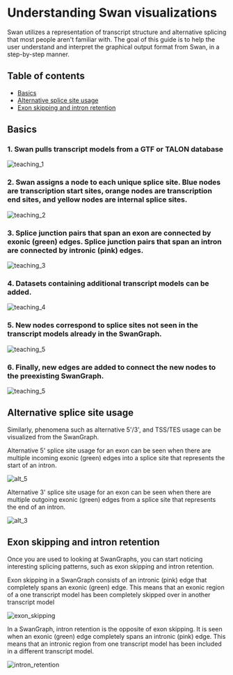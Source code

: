 # Understanding Swan visualizations

Swan utilizes a representation of transcript structure and alternative splicing that most people aren't familiar with. The goal of this guide is to help the user understand and interpret the graphical output format from Swan, in a step-by-step manner.

## Table of contents

* [Basics](understanding_swan_vis.md#basics)
* [Alternative splice site usage](understanding_swan_vis.md#alternative-splice-site-usage)
* [Exon skipping and intron retention](understanding_swan_vis.md#exon-skipping-and-intron-retention)

## Basics

### 1. Swan pulls transcript models from a GTF or TALON database

![teaching\_1](../.gitbook/assets/teaching_1.png)

### 2. Swan assigns a node to each unique splice site. Blue nodes are transcription start sites, orange nodes are transcription end sites, and yellow nodes are internal splice sites.

![teaching\_2](../.gitbook/assets/teaching_3.png)

### 3. Splice junction pairs that span an exon are connected by exonic \(green\) edges. Splice junction pairs that span an intron are connected by intronic \(pink\) edges.

![teaching\_3](../.gitbook/assets/teaching_8.png)

### 4. Datasets containing additional transcript models can be added.

![teaching\_4](../.gitbook/assets/teaching_9.png)

### 5. New nodes correspond to splice sites not seen in the transcript models already in the SwanGraph.

![teaching\_5](../.gitbook/assets/teaching_10.png)

### 6. Finally, new edges are added to connect the new nodes to the preexisting SwanGraph.

![teaching\_5](../.gitbook/assets/teaching_11.png)

## Alternative splice site usage

Similarly, phenomena such as alternative 5'/3', and TSS/TES usage can be visualized from the SwanGraph.

Alternative 5' splice site usage for an exon can be seen when there are multiple incoming exonic \(green\) edges into a splice site that represents the start of an intron.

![alt\_5](../.gitbook/assets/alt_5.png)

Alternative 3' splice site usage for an exon can be seen when there are multiple outgoing exonic \(green\) edges from a splice site that represents the end of an intron. 

![alt\_3](../.gitbook/assets/alt_3.png)

## Exon skipping and intron retention

Once you are used to looking at SwanGraphs, you can start noticing interesting splicing patterns, such as exon skipping and intron retention.

Exon skipping in a SwanGraph consists of an intronic \(pink\) edge that completely spans an exonic \(green\) edge. This means that an exonic region of a one transcript model has been completely skipped over in another transcript model 

![exon\_skipping](../.gitbook/assets/exon_skipping.png)

In a SwanGraph, intron retention is the opposite of exon skipping. It is seen when an exonic \(green\) edge completely spans an intronic \(pink\) edge. This means that an intronic region from one transcript model has been included in a different transcript model. 

![intron\_retention](../.gitbook/assets/intron_retention.png)

